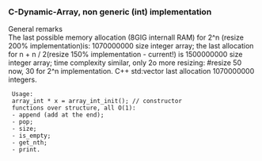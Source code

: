 ### C-Dynamic-Array, non generic (int) implementation
   General remarks   
     The last possible memory allocation (8GIG internall RAM) for 2^n (resize 200%
	 implementation)is: 1070000000 size integer array;
	 the last allocation for n + n / 2(resize 150% implementation - current!) is  1500000000
	 size integer array;
	 time complexity similar, only 2o more resizing: #resize 50 now, 30 for 2^n implementation.
	 C++ std:vector last allocation 1070000000 integers.    
	 
	 Usage:    
	 array_int * x = array_int_init(); // constructor    
	 functions over structure, all O(1):    
	 - append (add at the end);    
	 - pop;    
	 - size;    
	 - is_empty;  
	 - get_nth;    
	 - print.    
   
	
